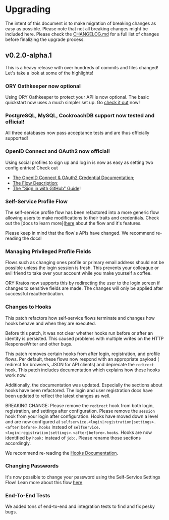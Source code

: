 # Upgrading

The intent of this document is to make migration of breaking changes as easy as possible. Please note that not all
breaking changes might be included here. Please check the [CHANGELOG.md](./CHANGELOG.md) for a full list of changes
before finalizing the upgrade process.

## v0.2.0-alpha.1

This is a heavy release with over hundreds of commits and files changed! Let's take a look
at some of the highlights!

### ORY Oathkeeper now optional

Using ORY Oathkeeper to protect your API is now optional. The basic quickstart now uses a much simpler set up.
Go [check it out](https://www.ory.sh/kratos/docs/quickstart) now!

### PostgreSQL, MySQL, CockroachDB support now tested and official!

All three databases now pass acceptance tests and are thus officially supported!

### OpenID Connect and OAuth2 now official!

Using social profiles to sign up and log in is now as easy as setting two config entries! Check out

- [The OpenID Connect & OAuth2 Credential Documentation](https://www.ory.sh/kratos/docs/concepts/credentials/openid-connect-oidc-oauth2);
- [The Flow Description](https://www.ory.sh/kratos/docs/concepts/credentials/openid-connect-oidc-oauth2);
- [The "Sign in with GitHub" Guide](https://www.ory.sh/kratos/docs/guides/sign-in-with-github)!

### Self-Service Profile Flow

The self-service profile flow has been refactored into a more generic flow allowing users to make modifications
to their traits and credentials. Check out the
[docs to learn more]([here](https://www.ory.sh/kratos/docs/self-service/flows/user-settings-profile-management)
about the flow and it's features.

Please keep in mind that the flow's APIs have changed. We recommend re-reading the docs!

### Managing Privileged Profile Fields

Flows such as changing ones profile or primary email address should not be possible unless the login session is fresh.
This prevents your colleague or evil friend to take over your account while you make yourself a coffee.

ORY Kratos now supports this by redirecting the user to the login screen if changes to sensitive fields are made.
The changes will only be applied after successful reauthentication.

### Changes to Hooks

This patch refactors how self-service flows terminate and
changes how hooks behave and when they are executed.

Before this patch, it was not clear whether hooks run before or
after an identity is persisted. This caused problems with multiple
writes on the HTTP ResponseWriter and other bugs.

This patch removes certain hooks from after login, registration, and profile flows.
Per default, these flows now respond with an appropriate payload (
redirect for browsers, JSON for API clients) and deprecate
the `redirect` hook. This patch includes documentation which explains
how these hooks work now.

Additionally, the documentation was updated. Especially the sections
about hooks have been refactored. The login and user registration docs
have been updated to reflect the latest changes as well.

BREAKING CHANGE: Please remove the `redirect` hook from both login,
registration, and settings after configuration. Please remove
the `session` hook from your login after configuration. Hooks
have moved down a level and are now configured at
`selfservice.<login|registration|settings>.<after|before>.hooks`
instead of
`selfservice.<login|registration|settings>.<after|before>.hooks`.
Hooks are now identified by `hook:` instead of `job:`. Please
rename those sections accordingly.

We recommend re-reading the [Hooks Documentation](https://www.ory.sh/kratos/docs/self-service/hooks/index).

### Changing Passwords

It's now possible to change your password using the Self-Service Settings Flow! Lean more about this flow
[here](https://www.ory.sh/kratos/docs/self-service/flows/user-settings-profile-management)

### End-To-End Tests

We added tons of end-to-end and integration tests to find and fix pesky bugs.
